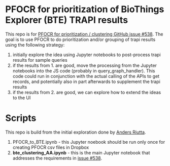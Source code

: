 # PFOCR for prioritization of  BioThings Explorer (BTE) TRAPI results
This repo is for [PFOCR for prioritization / clustering GitHub issue #538](https://github.com/biothings/BioThings_Explorer_TRAPI/issues/538). 
The goal is to use PFOCR to do prioritization and/or grouping of trapi results using the following strategy:

1. initially explore the idea using Jupyter notebooks to post-process trapi results for sample queries
2. if the results from 1. are good, move the processing from the Jupyter notebooks into the JS code (probably in query_graph_handler). This code could run in conjunction with the actual calling of the APIs to get records, and potentially also in part afterwards to supplement the trapi results
3. if the results from 2. are good, we can explore how to extend the ideas to the UI

# Scripts
This repo is build from the initial exploration done by [Anders Riutta](https://github.com/wikipathways/pathway-figure-ocr/tree/master/notebooks).

1. PFOCR_to_BTE.ipynb - this Jupyter noebook should be run only once for creating PFOCR csv files in Dropbox
2. **bte_clustering_AA.ipynb** - this is the main Jupyter notebook that addresses the requirements in [issue #538](https://github.com/biothings/BioThings_Explorer_TRAPI/issues/538). 

